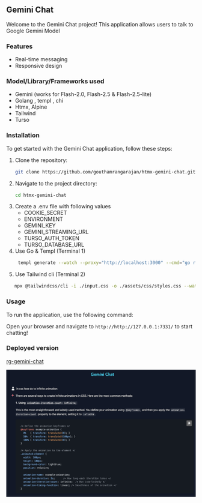 ## Gemini Chat

Welcome to the Gemini Chat project! This application allows users to talk to Google Gemini Model

### Features

- Real-time messaging
- Responsive design

### Model/Library/Frameworks used

- Gemini (works for Flash-2.0, Flash-2.5 & Flash-2.5-lite)
- Golang , templ , chi
- Htmx, Alpine
- Tailwind
- Turso

### Installation

To get started with the Gemini Chat application, follow these steps:

1. Clone the repository:
   ```bash
   git clone https://github.com/gouthamrangarajan/htmx-gemini-chat.git
   ```
2. Navigate to the project directory:
   ```bash
   cd htmx-gemini-chat
   ```
3. Create a .env file with following values
   - COOKIE_SECRET
   - ENVIRONMENT
   - GEMINI_KEY
   - GEMINI_STREAMING_URL
   - TURSO_AUTH_TOKEN
   - TURSO_DATABASE_URL
4. Use Go & Templ (Terminal 1)
   ```bash
    templ generate --watch --proxy="http://localhost:3000" --cmd="go run ."
   ```
5. Use Tailwind cli (Terminal 2)

```bash
   npx @tailwindcss/cli -i ./input.css -o ./assets/css/styles.css --watch
```

### Usage

To run the application, use the following command:

Open your browser and navigate to `http://http://127.0.0.1:7331/` to start chatting!

### Deployed version

[rg-gemini-chat](https://rg-gemini-chat.up.railway.app/)

![screenshot](Gemini_Chat.png)
